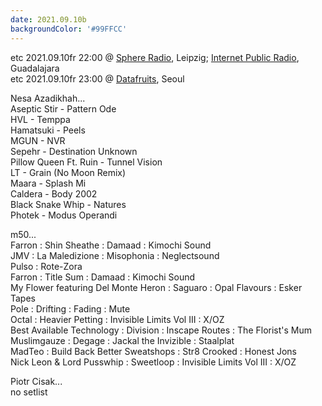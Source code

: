 ```yaml
---
date: 2021.09.10b
backgroundColor: '#99FFCC'
---
```


etc 2021.09.10fr 22:00 @ [Sphere Radio](http://www.sphere-radio.net/), Leipzig; [Internet Public Radio](https://www.youtube.com/maindrainstudios), Guadalajara  
etc 2021.09.10fr 23:00 @ [Datafruits](http://www.datafruits.fm/), Seoul  

Nesa Azadikhah...  
Aseptic Stir - Pattern Ode  
HVL - Temppa  
Hamatsuki - Peels  
MGUN - NVR  
Sepehr - Destination Unknown  
Pillow Queen Ft. Ruin - Tunnel Vision  
LT - Grain (No Moon Remix)  
Maara - Splash Mi  
Caldera - Body 2002  
Black Snake Whip - Natures  
Photek - Modus Operandi  

m50...  
Farron : Shin Sheathe : Damaad : Kimochi Sound  
JMV : La Maledizione : Misophonia : Neglectsound  
Pulso : Rote-Zora  
Farron : Title Sum : Damaad : Kimochi Sound  
My Flower featuring Del Monte Heron : Saguaro : Opal Flavours : Esker Tapes  
Pole : Drifting : Fading : Mute  
Octal : Heavier Petting : Invisible Limits Vol III : X/OZ  
Best Available Technology : Division : Inscape Routes : The Florist's Mum  
Muslimgauze : Degage : Jackal the Invizible : Staalplat  
MadTeo : Build Back Better Sweatshops : Str8 Crooked : Honest Jons  
Nick Leon & Lord Pusswhip : Sweetloop : Invisible Limits Vol III : X/OZ  

Piotr Cisak...  
no setlist